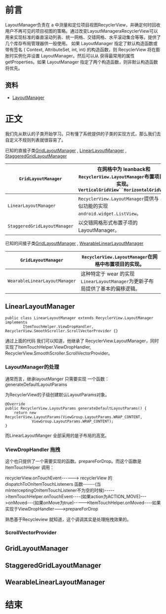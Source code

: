 # 前言
LayoutManager负责在 a 中测量和定位项目视图RecyclerView，并确定何时回收用户不再可见的项目视图的策略。通过改变LayoutManageraRecyclerView可以用来实现标准的垂直滚动列表、统一网格、交错网格、水平滚动集合等等。提供了几个库存布局管理器供一般使用。
如果 LayoutManager 指定了默认构造函数或带有签名 ( Context, AttributeSet, int, int) 的构造函数，则 RecyclerView 将在膨胀时实例化并设置 LayoutManager。然后可以从 获得最常用的属性getProperties。如果 LayoutManager 指定了两个构造函数，则非默认构造函数将优先。
## 资料
* [LayoutManager](https://developer.android.com/reference/androidx/recyclerview/widget/RecyclerView.LayoutManager)
# 正文
我们先从默认的子类开始学习。只有懂了系统提供的子类的实现方式，那么我们去自定义不规则列表就很容易了。

已知的直接子类[GridLayoutManager](https://developer.android.com/reference/androidx/leanback/widget/GridLayoutManager) , [LinearLayoutManager](https://developer.android.com/reference/androidx/recyclerview/widget/LinearLayoutManager) , [StaggeredGridLayoutManager](https://developer.android.com/reference/androidx/recyclerview/widget/StaggeredGridLayoutManager)

| `GridLayoutManager`          | 在网格中为 leanback和`RecyclerView.LayoutManager`布置项目的实现。`VerticalGridView``HorizontalGridView` |
| ---------------------------- | ------------------------------------------------------------ |
| `LinearLayoutManager`        | `RecyclerView.LayoutManager`提供与 . 类似功能的实现`android.widget.ListView`。 |
| `StaggeredGridLayoutManager` | 以交错网格形式布置子项的 LayoutManager。                     |

已知的间接子类[GridLayoutManager](https://developer.android.com/reference/androidx/recyclerview/widget/GridLayoutManager) , [WearableLinearLayoutManager](https://developer.android.com/reference/androidx/wear/widget/WearableLinearLayoutManager)

| `GridLayoutManager`           | `RecyclerView.LayoutManager`在网格中布置项目的实现。         |
| ----------------------------- | ------------------------------------------------------------ |
| `WearableLinearLayoutManager` | 这种特定于 wear 的实现`LinearLayoutManager`为更新子布局提供了基本的偏移逻辑。 |

## LinearLayoutManager

```
public class LinearLayoutManager extends RecyclerView.LayoutManager implements
        ItemTouchHelper.ViewDropHandler, RecyclerView.SmoothScroller.ScrollVectorProvider {}
```

通过上面的代码 我们可以知道，他继承了 RecyclerView.LayoutManager，同时实现了ItemTouchHelper.ViewDropHandler, RecyclerView.SmoothScroller.ScrollVectorProvider。 

### LayoutManager的处理

通常而言，继承layoutManger 只需要实现 一个函数：generateDefaultLayoutParams

为RecyclerView的子级创建默认LayoutParams对象。

```
@Override
public RecyclerView.LayoutParams generateDefaultLayoutParams() {
    return new RecyclerView.LayoutParams(ViewGroup.LayoutParams.WRAP_CONTENT,
            ViewGroup.LayoutParams.WRAP_CONTENT);
}
```

而LinearLayoutManger 全部采用的是子布局的高宽。

### ViewDropHandler 拖拽 

这个也只提供了一个需要实现的函数。prepareForDrop。而这个函数是ItemTouchHelper 调用：

recyclerView.onTouchEvent------> recyclerView 的dispatchToOnItemTouchListeners 函数------(当mInterceptingOnItemTouchListener不为空的时候)----->ItemTouchHelper.onTouchEvent----(如果action为ACTION_MOVE)--->onMoved---(如果onMove为true)----->ItemTouchHelper.onMoved----如果实现于ViewDropHandler--->prepareForDrop

熟悉基于Recycleview 就知道，这个调调其实是处理拖拽效果的。

### ScrollVectorProvider



## GridLayoutManager

## StaggeredGridLayoutManager
## WearableLinearLayoutManager

# 结束